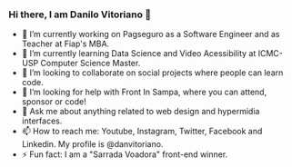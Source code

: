 ### Hi there, I am Danilo Vitoriano 👋


- 🔭 I’m currently working on Pagseguro as a Software Engineer and as Teacher at Fiap's MBA.
- 🌱 I’m currently learning Data Science and Video Acessibility at ICMC-USP Computer Science Master.
- 👯 I’m looking to collaborate on social projects where people can learn code.
- 🤔 I’m looking for help with Front In Sampa, where you can attend, sponsor or code!
- 💬 Ask me about anything related to web design and hypermidia interfaces.
- 📫 How to reach me: Youtube, Instagram, Twitter, Facebook and Linkedin. My profile is @danvitoriano.
- ⚡ Fun fact: I am a "Sarrada Voadora" front-end winner.
